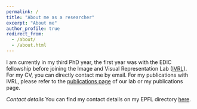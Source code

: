 ```yaml
---
permalink: /
title: "About me as a researcher"
excerpt: "About me"
author_profile: true
redirect_from: 
  - /about/
  - /about.html
---
```



I am currently in my third PhD year, the first year was with the EDIC fellowship before joining the Image and Visual Representation Lab ([IVRL](https://ivrl.epfl.ch/)). For my CV, you can directly contact me by email. For my publications with IVRL, please refer to the [publications page](https://ivrl.epfl.ch/publications/) of our lab or my publications page.

*Contact details*
You can find my contact details on my EPFL directory [here](https://ivrl.epfl.ch/people/majed/).

